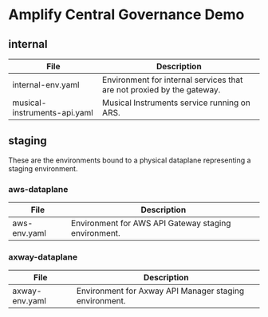 # Amplify Central Governance Demo

## internal

| File | Description |
| --- | ---|
| internal-env.yaml | Environment for internal services that are not proxied by the gateway. |
| musical-instruments-api.yaml | Musical Instruments service running on ARS. |

## staging

These are the environments bound to a physical dataplane representing a staging environment.

### aws-dataplane

| File | Description |
| --- | ---|
| aws-env.yaml | Environment for AWS API Gateway staging environment. |

### axway-dataplane

| File | Description |
| --- | ---|
| axway-env.yaml | Environment for Axway API Manager staging environment. |
